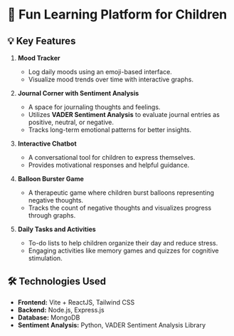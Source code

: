 # 🧠 Fun Learning Platform for Children  
## 💡 Key Features  
1. **Mood Tracker**  
   - Log daily moods using an emoji-based interface.  
   - Visualize mood trends over time with interactive graphs.  

2. **Journal Corner with Sentiment Analysis**  
   - A space for journaling thoughts and feelings.  
   - Utilizes **VADER Sentiment Analysis** to evaluate journal entries as positive, neutral, or negative.  
   - Tracks long-term emotional patterns for better insights.  

3. **Interactive Chatbot**  
   - A conversational tool for children to express themselves.  
   - Provides motivational responses and helpful guidance.  

4. **Balloon Burster Game**  
   - A therapeutic game where children burst balloons representing negative thoughts.  
   - Tracks the count of negative thoughts and visualizes progress through graphs.  

5. **Daily Tasks and Activities**  
   - To-do lists to help children organize their day and reduce stress.  
   - Engaging activities like memory games and quizzes for cognitive stimulation.  

## 🛠️ Technologies Used  
- **Frontend:** Vite + ReactJS, Tailwind CSS  
- **Backend:** Node.js, Express.js  
- **Database:** MongoDB  
- **Sentiment Analysis:** Python, VADER Sentiment Analysis Library  



